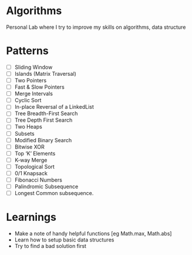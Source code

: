 # Algorithms

Personal Lab where I try to improve my skills on algorithms, data structure

# Patterns

- [ ] Sliding Window
- [ ] Islands (Matrix Traversal)
- [ ] Two Pointers
- [ ] Fast & Slow Pointers
- [ ] Merge Intervals
- [ ] Cyclic Sort
- [ ] In-place Reversal of a LinkedList
- [ ] Tree Breadth-First Search
- [ ] Tree Depth First Search
- [ ] Two Heaps
- [ ] Subsets
- [ ] Modified Binary Search
- [ ] Bitwise XOR
- [ ] Top ‘K’ Elements
- [ ] K-way Merge
- [ ] Topological Sort
- [ ] 0/1 Knapsack
- [ ] Fibonacci Numbers
- [ ] Palindromic Subsequence
- [ ] Longest Common subsequence.

# Learnings

- Make a note of handy helpful functions [eg Math.max, Math.abs]
- Learn how to setup basic data structures
- Try to find a bad solution first
